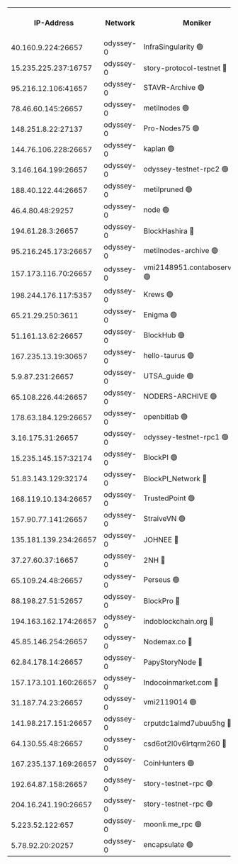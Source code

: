 


<table><tr><th>IP-Address</th><th>Network</th><th>Moniker</th><th>Latest Block Height</th><th>Earliest Block Height</th><th>Catching Up</th><th>Tx Index</th><th>Voting Power</th><th>Version</th><th>Scan Time</th></tr><tr><td>40.160.9.224:26657</td><td>odyssey-0</td><td>InfraSingularity 🟢</td><td>1826466</td><td>1</td><td>False</td><td>off</td><td>0</td><td>0.38.9</td><td>2025-01-07T12:04:40.990012153UTC</td></tr><tr><td>15.235.225.237:16757</td><td>odyssey-0</td><td>story-protocol-testnet 🔴</td><td>1826470</td><td>1</td><td>False</td><td>off</td><td>3379936007</td><td>0.38.9</td><td>2025-01-07T12:04:55.292852923UTC</td></tr><tr><td>95.216.12.106:41657</td><td>odyssey-0</td><td>STAVR-Archive 🟢</td><td>1825646</td><td>1</td><td>False</td><td>on</td><td>0</td><td>0.38.9</td><td>2025-01-07T12:04:57.431626613UTC</td></tr><tr><td>78.46.60.145:26657</td><td>odyssey-0</td><td>metilnodes 🟢</td><td>1826473</td><td>1</td><td>False</td><td>off</td><td>0</td><td>0.38.9</td><td>2025-01-07T12:05:09.434204277UTC</td></tr><tr><td>148.251.8.22:27137</td><td>odyssey-0</td><td>Pro-Nodes75 🟢</td><td>1826476</td><td>1</td><td>False</td><td>on</td><td>0</td><td>0.38.9</td><td>2025-01-07T12:05:18.796253902UTC</td></tr><tr><td>144.76.106.228:26657</td><td>odyssey-0</td><td>kaplan 🟢</td><td>1826482</td><td>1</td><td>False</td><td>off</td><td>0</td><td>0.38.9</td><td>2025-01-07T12:05:43.876432546UTC</td></tr><tr><td>3.146.164.199:26657</td><td>odyssey-0</td><td>odyssey-testnet-rpc2 🟢</td><td>1826483</td><td>1</td><td>False</td><td>off</td><td>0</td><td>0.38.9</td><td>2025-01-07T12:05:44.593316847UTC</td></tr><tr><td>188.40.122.44:26657</td><td>odyssey-0</td><td>metilpruned 🟢</td><td>1826484</td><td>1</td><td>False</td><td>off</td><td>0</td><td>0.38.9</td><td>2025-01-07T12:05:50.836837166UTC</td></tr><tr><td>46.4.80.48:29257</td><td>odyssey-0</td><td>node 🟢</td><td>1826485</td><td>1</td><td>False</td><td>on</td><td>0</td><td>0.38.9</td><td>2025-01-07T12:05:53.222246648UTC</td></tr><tr><td>194.61.28.3:26657</td><td>odyssey-0</td><td>BlockHashira 🔴</td><td>1826486</td><td>1</td><td>False</td><td>off</td><td>3557154000</td><td>0.38.9</td><td>2025-01-07T12:05:58.118494889UTC</td></tr><tr><td>95.216.245.173:26657</td><td>odyssey-0</td><td>metilnodes-archive 🟢</td><td>1826489</td><td>1</td><td>False</td><td>on</td><td>0</td><td>0.38.9</td><td>2025-01-07T12:06:07.542214593UTC</td></tr><tr><td>157.173.116.70:26657</td><td>odyssey-0</td><td>vmi2148951.contaboserver.net 🟢</td><td>1826492</td><td>1</td><td>False</td><td>off</td><td>0</td><td>0.38.9</td><td>2025-01-07T12:06:20.944193697UTC</td></tr><tr><td>198.244.176.117:5357</td><td>odyssey-0</td><td>Krews 🟢</td><td>1826494</td><td>1</td><td>False</td><td>off</td><td>0</td><td>0.38.9</td><td>2025-01-07T12:06:27.783015810UTC</td></tr><tr><td>65.21.29.250:3611</td><td>odyssey-0</td><td>Enigma 🟢</td><td>1826498</td><td>1</td><td>False</td><td>on</td><td>0</td><td>0.38.9</td><td>2025-01-07T12:06:43.583441075UTC</td></tr><tr><td>51.161.13.62:26657</td><td>odyssey-0</td><td>BlockHub 🟢</td><td>1826502</td><td>1</td><td>False</td><td>off</td><td>0</td><td>0.38.9</td><td>2025-01-07T12:07:02.836649188UTC</td></tr><tr><td>167.235.13.19:30657</td><td>odyssey-0</td><td>hello-taurus 🟢</td><td>1826503</td><td>1</td><td>False</td><td>on</td><td>0</td><td>0.38.9</td><td>2025-01-07T12:07:05.740942916UTC</td></tr><tr><td>5.9.87.231:26657</td><td>odyssey-0</td><td>UTSA_guide 🟢</td><td>1826503</td><td>1</td><td>False</td><td>on</td><td>0</td><td>0.38.9</td><td>2025-01-07T12:07:06.519507748UTC</td></tr><tr><td>65.108.226.44:26657</td><td>odyssey-0</td><td>NODERS-ARCHIVE 🟢</td><td>1826505</td><td>1</td><td>False</td><td>on</td><td>0</td><td>0.38.9</td><td>2025-01-07T12:07:14.130985613UTC</td></tr><tr><td>178.63.184.129:26657</td><td>odyssey-0</td><td>openbitlab 🟢</td><td>1826510</td><td>1</td><td>False</td><td>on</td><td>0</td><td>0.38.9</td><td>2025-01-07T12:07:34.749960684UTC</td></tr><tr><td>3.16.175.31:26657</td><td>odyssey-0</td><td>odyssey-testnet-rpc1 🟢</td><td>1826512</td><td>1</td><td>False</td><td>off</td><td>0</td><td>0.38.9</td><td>2025-01-07T12:07:39.857190335UTC</td></tr><tr><td>15.235.145.157:32174</td><td>odyssey-0</td><td>BlockPI 🟢</td><td>1826470</td><td>109001</td><td>False</td><td>off</td><td>0</td><td>0.38.9</td><td>2025-01-07T12:04:56.650863866UTC</td></tr><tr><td>51.83.143.129:32174</td><td>odyssey-0</td><td>BlockPI_Network 🔴</td><td>1826484</td><td>109001</td><td>False</td><td>off</td><td>3894060013</td><td>0.38.9</td><td>2025-01-07T12:05:49.565694836UTC</td></tr><tr><td>168.119.10.134:26657</td><td>odyssey-0</td><td>TrustedPoint 🟢</td><td>1826511</td><td>339001</td><td>False</td><td>off</td><td>0</td><td>0.38.9</td><td>2025-01-07T12:07:37.080946062UTC</td></tr><tr><td>157.90.77.141:26657</td><td>odyssey-0</td><td>StraiveVN 🟢</td><td>1826484</td><td>342001</td><td>False</td><td>off</td><td>0</td><td>0.38.9</td><td>2025-01-07T12:05:50.521300364UTC</td></tr><tr><td>135.181.139.234:26657</td><td>odyssey-0</td><td>JOHNEE 🔴</td><td>1826502</td><td>351001</td><td>False</td><td>on</td><td>3307233000</td><td>0.38.9</td><td>2025-01-07T12:07:02.144297585UTC</td></tr><tr><td>37.27.60.37:16657</td><td>odyssey-0</td><td>2NH 🔴</td><td>1826497</td><td>395001</td><td>False</td><td>off</td><td>4128516052</td><td>0.38.9</td><td>2025-01-07T12:06:36.338101319UTC</td></tr><tr><td>65.109.24.48:26657</td><td>odyssey-0</td><td>Perseus 🟢</td><td>1826499</td><td>431001</td><td>False</td><td>off</td><td>0</td><td>0.38.9</td><td>2025-01-07T12:06:45.999062064UTC</td></tr><tr><td>88.198.27.51:52657</td><td>odyssey-0</td><td>BlockPro 🔴</td><td>1826471</td><td>507001</td><td>False</td><td>off</td><td>3209952111</td><td>0.38.9</td><td>2025-01-07T12:04:58.071911605UTC</td></tr><tr><td>194.163.162.174:26657</td><td>odyssey-0</td><td>indoblockchain.org 🔴</td><td>1826467</td><td>1023001</td><td>False</td><td>off</td><td>3855109583</td><td>0.38.9</td><td>2025-01-07T12:04:43.178705852UTC</td></tr><tr><td>45.85.146.254:26657</td><td>odyssey-0</td><td>Nodemax.co 🔴</td><td>1826470</td><td>1023001</td><td>False</td><td>off</td><td>3777285800</td><td>0.38.9</td><td>2025-01-07T12:04:55.670265248UTC</td></tr><tr><td>62.84.178.14:26657</td><td>odyssey-0</td><td>PapyStoryNode 🔴</td><td>1826501</td><td>1023001</td><td>False</td><td>off</td><td>3807968008</td><td>0.38.9</td><td>2025-01-07T12:06:56.965757786UTC</td></tr><tr><td>157.173.101.160:26657</td><td>odyssey-0</td><td>Indocoinmarket.com 🔴</td><td>1826504</td><td>1023001</td><td>False</td><td>off</td><td>3335941577</td><td>0.38.9</td><td>2025-01-07T12:07:11.711868885UTC</td></tr><tr><td>31.187.74.23:26657</td><td>odyssey-0</td><td>vmi2119014 🟢</td><td>1180904</td><td>1140001</td><td>False</td><td>off</td><td>0</td><td>0.38.9</td><td>2025-01-07T12:06:56.588742488UTC</td></tr><tr><td>141.98.217.151:26657</td><td>odyssey-0</td><td>crputdc1almd7ubuu5hg 🔴</td><td>1826486</td><td>1146001</td><td>False</td><td>off</td><td>4294801006</td><td>0.38.9</td><td>2025-01-07T12:05:55.640487230UTC</td></tr><tr><td>64.130.55.48:26657</td><td>odyssey-0</td><td>csd6ot2l0v6lrtqrm260 🔴</td><td>1826476</td><td>1149001</td><td>False</td><td>off</td><td>4096102000</td><td>0.38.9</td><td>2025-01-07T12:05:20.339445030UTC</td></tr><tr><td>167.235.137.169:26657</td><td>odyssey-0</td><td>CoinHunters 🟢</td><td>1826492</td><td>1547001</td><td>False</td><td>off</td><td>0</td><td>0.38.9</td><td>2025-01-07T12:06:21.232438230UTC</td></tr><tr><td>192.64.87.158:26657</td><td>odyssey-0</td><td>story-testnet-rpc 🟢</td><td>1826484</td><td>1629001</td><td>False</td><td>off</td><td>0</td><td>0.38.9</td><td>2025-01-07T12:05:50.246241450UTC</td></tr><tr><td>204.16.241.190:26657</td><td>odyssey-0</td><td>story-testnet-rpc 🟢</td><td>1826501</td><td>1629001</td><td>False</td><td>off</td><td>0</td><td>0.38.9</td><td>2025-01-07T12:06:57.640179088UTC</td></tr><tr><td>5.223.52.122:657</td><td>odyssey-0</td><td>moonli.me_rpc 🟢</td><td>1826507</td><td>1637001</td><td>False</td><td>off</td><td>0</td><td>0.38.9</td><td>2025-01-07T12:07:19.566690725UTC</td></tr><tr><td>5.78.92.20:20257</td><td>odyssey-0</td><td>encapsulate 🟢</td><td>1826467</td><td>1697001</td><td>False</td><td>off</td><td>0</td><td>0.38.9</td><td>2025-01-07T12:04:42.773098721UTC</td></tr></table>